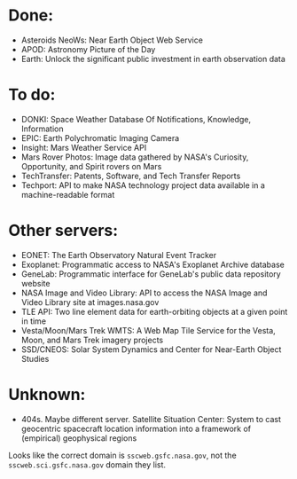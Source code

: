 # Done:

* Asteroids NeoWs: Near Earth Object Web Service
* APOD: Astronomy Picture of the Day
* Earth: Unlock the significant public investment in earth observation data

# To do:

* DONKI: Space Weather Database Of Notifications, Knowledge, Information
* EPIC: Earth Polychromatic Imaging Camera
* Insight: Mars Weather Service API
* Mars Rover Photos: Image data gathered by NASA's Curiosity, Opportunity, and Spirit rovers on Mars
* TechTransfer: Patents, Software, and Tech Transfer Reports
* Techport: API to make NASA technology project data available in a machine-readable format

# Other servers:

* EONET: The Earth Observatory Natural Event Tracker
* Exoplanet: Programmatic access to NASA's Exoplanet Archive database
* GeneLab: Programmatic interface for GeneLab's public data repository website
* NASA Image and Video Library: API to access the NASA Image and Video Library site at images.nasa.gov
* TLE API: Two line element data for earth-orbiting objects at a given point in time
* Vesta/Moon/Mars Trek WMTS: A Web Map Tile Service for the Vesta, Moon, and Mars Trek imagery projects
* SSD/CNEOS: Solar System Dynamics and Center for Near-Earth Object Studies

# Unknown:

* 404s. Maybe different server. Satellite Situation Center: System to cast geocentric spacecraft location information into a framework of (empirical) geophysical regions

Looks like the correct domain is `sscweb.gsfc.nasa.gov`, not the `sscweb.sci.gsfc.nasa.gov` domain they list.
